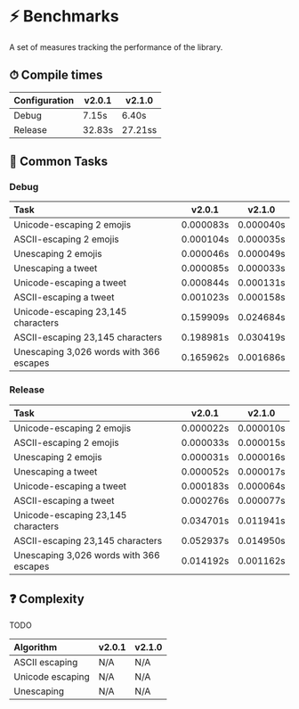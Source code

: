 # ⚡ Benchmarks

A set of measures tracking the performance of the library.

## ⏱ Compile times

| Configuration | v2.0.1 | v2.1.0 |
|:---|---|---|
| Debug | 7.15s | 6.40s |
| Release | 32.83s | 27.21ss |

## 🤖 Common Tasks

### Debug

| Task | v2.0.1 | v2.1.0 |
|:---|---|---|
| Unicode-escaping 2 emojis | 0.000083s | 0.000040s |
| ASCII-escaping 2 emojis | 0.000104s | 0.000035s |
| Unescaping 2 emojis | 0.000046s | 0.000049s |
| Unescaping a tweet | 0.000085s | 0.000033s |
| Unicode-escaping a tweet | 0.000844s | 0.000131s |
| ASCII-escaping a tweet | 0.001023s | 0.000158s |
| Unicode-escaping 23,145 characters | 0.159909s | 0.024684s |
| ASCII-escaping 23,145 characters | 0.198981s | 0.030419s |
| Unescaping 3,026 words with 366 escapes | 0.165962s | 0.001686s |

### Release

| Task | v2.0.1 | v2.1.0 |
|:---|---|---|
| Unicode-escaping 2 emojis | 0.000022s | 0.000010s |
| ASCII-escaping 2 emojis | 0.000033s | 0.000015s |
| Unescaping 2 emojis | 0.000031s | 0.000016s |
| Unescaping a tweet | 0.000052s | 0.000017s |
| Unicode-escaping a tweet | 0.000183s | 0.000064s |
| ASCII-escaping a tweet | 0.000276s | 0.000077s |
| Unicode-escaping 23,145 characters | 0.034701s | 0.011941s |
| ASCII-escaping 23,145 characters | 0.052937s | 0.014950s |
| Unescaping 3,026 words with 366 escapes | 0.014192s | 0.001162s |

## ❓ Complexity

TODO

| Algorithm | v2.0.1 | v2.1.0 |
|:---|---|---|
| ASCII escaping | N/A | N/A |
| Unicode escaping | N/A | N/A |
| Unescaping | N/A | N/A |